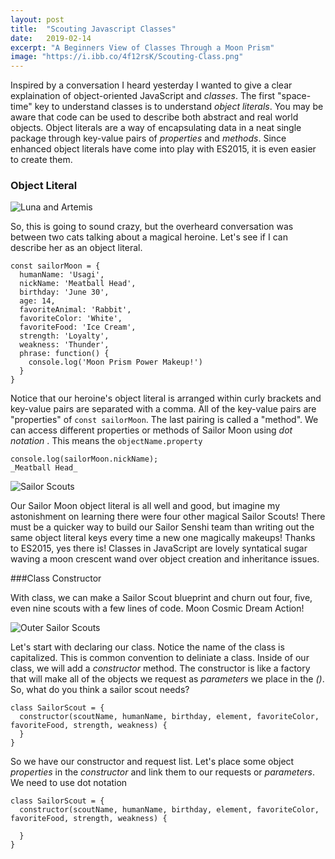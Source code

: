 ```yaml
---
layout: post
title:  "Scouting Javascript Classes"
date:   2019-02-14
excerpt: "A Beginners View of Classes Through a Moon Prism"
image: "https://i.ibb.co/4f12rsK/Scouting-Class.png"
---
```

Inspired by a conversation I heard yesterday I wanted to give a clear explaination of object-oriented JavaScript and _classes_. The first "space-time" key to understand classes is to understand _object literals_. You may be aware that code can be used to describe both abstract and real world objects. Object literals are a way of encapsulating data in a neat single package through key-value pairs of _properties_ and _methods_. Since enhanced object literals have come into play with ES2015, it is even easier to create them. 

### Object Literal

![Luna and Artemis](https://i.ibb.co/VSBbrGz/lunaandartemis.jpg#feature)

So, this is going to sound crazy, but the overheard conversation was between two cats talking about a magical heroine. Let's see if I can describe her as an object literal. 

    const sailorMoon = {
      humanName: 'Usagi',
      nickName: 'Meatball Head',
      birthday: 'June 30',
      age: 14,
      favoriteAnimal: 'Rabbit',
      favoriteColor: 'White',
      favoriteFood: 'Ice Cream',
      strength: 'Loyalty',
      weakness: 'Thunder',
      phrase: function() {
        console.log('Moon Prism Power Makeup!')
      }
    }

Notice that our heroine's object literal is arranged within curly brackets and key-value pairs are separated with a comma. All of the key-value pairs are "properties" of ```const sailorMoon```. The last pairing is called a "method".
We can access different properties or methods of Sailor Moon using _dot notation_ . This means the ```objectName.property```

    console.log(sailorMoon.nickName);
    _Meatball Head_

![Sailor Scouts](https://i.ibb.co/rGYJDQ0/Senshi-Sailor-Moon.jpg#feature)

Our Sailor Moon object literal is all well and good, but imagine my astonishment on learning there were four other magical Sailor Scouts! There must be a quicker way to build our Sailor Senshi team than writing out the same object literal keys every time a new one magically makeups! Thanks to ES2015, yes there is! Classes in JavaScript are lovely syntatical sugar waving a moon crescent wand over object creation and inheritance issues.

###Class Constructor

With class, we can make a Sailor Scout blueprint and churn out four, five, even nine scouts with a few lines of code. Moon Cosmic Dream Action!

![Outer Sailor Scouts](https://i.ibb.co/NpWmxV3/Outer-Senshi.jpg#feature)

Let's start with declaring our class. Notice the name of the class is capitalized. This is common convention to deliniate a class. Inside of our class, we will add a _constructor_ method. The constructor is like a factory that will make all of the objects we request as _parameters_ we place in the _()_. So, what do you think a sailor scout needs? 

    class SailorScout = {
      constructor(scoutName, humanName, birthday, element, favoriteColor, favoriteFood, strength, weakness) {
      }
    }

So we have our constructor and request list. Let's place some object _properties_ in the _constructor_ and link them to our requests or _parameters_. We need to use dot notation

    class SailorScout = {
      constructor(scoutName, humanName, birthday, element, favoriteColor, favoriteFood, strength, weakness) {

      }
    }




